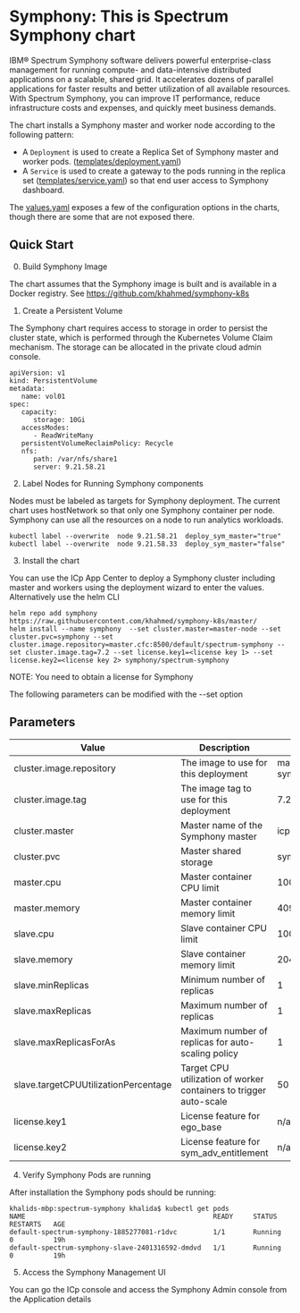 # Symphony: This is Spectrum Symphony chart

IBM® Spectrum Symphony software delivers powerful enterprise-class management for running compute- and data-intensive distributed applications on a scalable, shared grid. It accelerates dozens of parallel applications for faster results and better utilization of all available resources. With Spectrum Symphony, you can improve IT performance, reduce infrastructure costs and expenses, and quickly meet business demands.

The chart installs a Symphony master and worker node according to the following
pattern:

- A `Deployment` is used to create a Replica Set of Symphony master and worker pods.
  ([templates/deployment.yaml](templates/deployment.yaml))
- A `Service` is used to create a gateway to the pods running in the
  replica set ([templates/service.yaml](templates/svc.yaml)) so that end user
  access to Symphony dashboard.

The [values.yaml](values.yaml) exposes a few of the configuration options in the
charts, though there are some that are not exposed there.

Quick Start
-----------

0. Build Symphony Image

The chart assumes that the Symphony image is built and is available in a Docker registry. See https://github.com/khahmed/symphony-k8s

1. Create a Persistent Volume


The Symphony chart requires access to storage in order to persist the cluster state, which is performed through the Kubernetes Volume Claim mechanism. The storage can be allocated in the private cloud admin console.

~~~
apiVersion: v1
kind: PersistentVolume
metadata:
   name: vol01
spec:
   capacity:
      storage: 10Gi
   accessModes:
      - ReadWriteMany
   persistentVolumeReclaimPolicy: Recycle
   nfs:
      path: /var/nfs/share1
      server: 9.21.58.21

~~~

2.  Label Nodes for Running Symphony components

Nodes must be labeled as targets for Symphony deployment. The current chart uses hostNetwork so that only one Symphony container per node. Symphony can use all the resources on a node to run analytics workloads. 

~~~
kubectl label --overwrite  node 9.21.58.21  deploy_sym_master="true"
kubectl label --overwrite  node 9.21.58.33  deploy_sym_master="false"
~~~

3. Install the chart

You can use the  ICp App Center to deploy a Symphony cluster including master and workers using the deployment wizard
to enter the values. Alternatively use the helm CLI

~~~
helm repo add symphony https://raw.githubusercontent.com/khahmed/symphony-k8s/master/
helm install --name symphony  --set cluster.master=master-node --set cluster.pvc=symphony --set cluster.image.repository=master.cfc:8500/default/spectrum-symphony --set cluster.image.tag=7.2 --set license.key1=<license key 1> --set license.key2=<license key 2> symphony/spectrum-symphony
~~~

NOTE: You need to obtain a license for Symphony 

The following parameters can be modified with the --set option

Parameters
----------


| Value                     | Description                                   | Default          |
|---------------------------|-----------------------------------------------|------------------|
| cluster.image.repository   | The image to use for this deployment          | master.cfc:8500/default/spectrum-symphony |
| cluster.image.tag          | The image tag to use for this deployment      | 7.2 |
| cluster.master             | Master name of the Symphony master | icp-worker1 |
| cluster.pvc                | Master shared storage | symphony |
| master.cpu                | Master container CPU limit      | 1000 |
| master.memory             | Master container memory limit      | 4096Mb |
| slave.cpu                 | Slave container CPU limit      | 1000 |
| slave.memory              | Slave container memory limit      | 2048Mb |
| slave.minReplicas         | Minimum number of replicas     | 1|
| slave.maxReplicas         | Maximum  number of replicas     | 1|
| slave.maxReplicasForAs   |  Maximum number of replicas for auto-scaling policy  | 1|
| slave.targetCPUUtilizationPercentage| Target CPU utilization of worker containers to trigger auto-scale   | 50|
| license.key1              | License feature for ego_base     | n/a |
| license.key2              | License feature for sym_adv_entitlement     | n/a |




4. Verify Symphony Pods are running

After installation the Symphony pods should be running:

~~~
khalids-mbp:spectrum-symphony khalida$ kubectl get pods
NAME                                               READY     STATUS    RESTARTS   AGE
default-spectrum-symphony-1885277081-r1dvc         1/1       Running   0          19h
default-spectrum-symphony-slave-2401316592-dmdvd   1/1       Running   0          19h
~~~

5. Access the Symphony Management UI

You can go the ICp console and access the Symphony Admin console from the Application details
